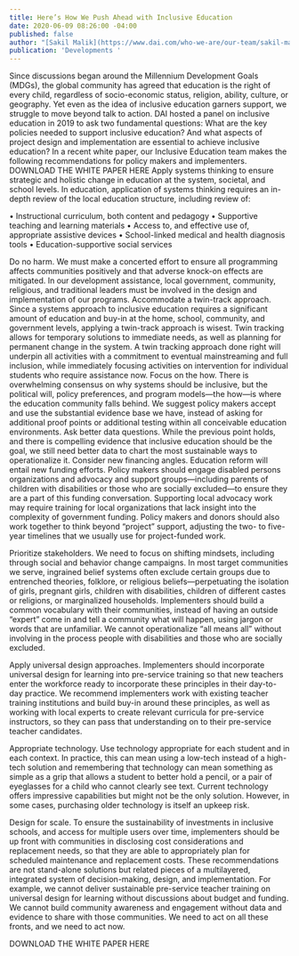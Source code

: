 ```yaml
---
title: Here’s How We Push Ahead with Inclusive Education
date: 2020-06-09 08:26:00 -04:00
published: false
author: "[Sakil Malik](https://www.dai.com/who-we-are/our-team/sakil-malik) "
publication: 'Developments '
---
```


Since discussions began around the Millennium Development Goals (MDGs), the global community has agreed that education is the right of every child, regardless of socio-economic status, religion, ability, culture, or geography. Yet even as the idea of inclusive education garners support, we struggle to move beyond talk to action. DAI hosted a panel on inclusive education in 2019 to ask two fundamental questions: What are the key policies needed to support inclusive education? And what aspects of project design and implementation are essential to achieve inclusive education?
In a recent white paper, our Inclusive Education team makes the following recommendations for policy makers and implementers. 
DOWNLOAD THE WHITE PAPER HERE 
Apply systems thinking to ensure strategic and holistic change in education at the system, societal, and school levels. In education, application of systems thinking requires an in-depth review of the local education structure, including review of:

•	Instructional curriculum, both content and pedagogy 
•	Supportive teaching and learning materials 
•	Access to, and effective use of, appropriate assistive devices 
•	School-linked medical and health diagnosis tools
•	Education-supportive social services

Do no harm. We must make a concerted effort to ensure all programming affects communities positively and that adverse knock-on effects are mitigated. In our development assistance, local government, community, religious, and traditional leaders must be involved in the design and implementation of our programs.
Accommodate a twin-track approach. Since a systems approach to inclusive education requires a significant amount of education and buy-in at the home, school, community, and government levels, applying a twin-track approach is wisest. Twin tracking allows for temporary solutions to immediate needs, as well as planning for permanent change in the system. A twin tracking approach done right will underpin all activities with a commitment to eventual mainstreaming and full inclusion, while immediately focusing activities on intervention for individual students who require assistance now. 
Focus on the how. There is overwhelming consensus on why systems should be inclusive, but the political will, policy preferences, and program models—the how—is where the education community falls behind. We suggest policy makers accept and use the substantial evidence base we have, instead of asking for additional proof points or additional testing within all conceivable education environments. 
Ask better data questions. While the previous point holds, and there is compelling evidence that inclusive education should be the goal, we still need better data to chart the most sustainable ways to operationalize it. 
Consider new financing angles. Education reform will entail new funding efforts. Policy makers should engage disabled persons organizations and advocacy and support groups—including parents of children with disabilities or those who are socially excluded—to ensure they are a part of this funding conversation. Supporting local advocacy work may require training for local organizations that lack insight into the complexity of government funding. Policy makers and donors should also work together to think beyond “project” support, adjusting the two- to five-year timelines that we usually use for project-funded work. 

Prioritize stakeholders. We need to focus on shifting mindsets, including through social and behavior change campaigns. In most target communities we serve, ingrained belief systems often exclude certain groups due to entrenched theories, folklore, or religious beliefs—perpetuating the isolation of girls, pregnant girls, children with disabilities, children of different castes or religions, or marginalized households. Implementers should build a common vocabulary with their communities, instead of having an outside “expert” come in and tell a community what will happen, using jargon or words that are unfamiliar. We cannot operationalize “all means all” without involving in the process people with disabilities and those who are socially excluded.

Apply universal design approaches. Implementers should incorporate universal design for learning into pre-service training so that new teachers enter the workforce ready to incorporate these principles in their day-to-day practice. We recommend implementers work with existing teacher training institutions and build buy-in around these principles, as well as working with local experts to create relevant curricula for pre-service instructors, so they can pass that understanding on to their pre-service teacher candidates. 

Appropriate technology. Use technology appropriate for each student and in each context. In practice, this can mean using a low-tech instead of a high-tech solution and remembering that technology can mean something as simple as a grip that allows a student to better hold a pencil, or a pair of eyeglasses for a child who cannot clearly see text. Current technology offers impressive capabilities but might not be the only solution. However, in some cases, purchasing older technology is itself an upkeep risk.  

Design for scale. To ensure the sustainability of investments in inclusive schools, and access for multiple users over time, implementers should be up front with communities in disclosing cost considerations and replacement needs, so that they are able to appropriately plan for scheduled maintenance and replacement costs.
These recommendations are not stand-alone solutions but related pieces of a multilayered, integrated system of decision-making, design, and implementation. For example, we cannot deliver sustainable pre-service teacher training on universal design for learning without discussions about budget and funding. We cannot build community awareness and engagement without data and evidence to share with those communities. We need to act on all these fronts, and we need to act now.  

DOWNLOAD THE WHITE PAPER HERE 